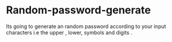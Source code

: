 # Random-password-generate
Its going to generate an random password according to your input characters i.e the upper , lower, symbols and digits .
